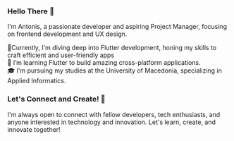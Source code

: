 ### Hello There 👋

I'm Antonis, a passionate developer and aspiring Project Manager, focusing on frontend development and UX design.

🚧Currently, I'm diving deep into Flutter development, honing my skills to craft efficient and user-friendly apps <br>
🌱 I’m learning Flutter to build amazing cross-platform applications. <br>
🎓 I'm pursuing my studies at the University of Macedonia, specializing in Applied Informatics.<br>

### Let's Connect and Create! 🚀

I'm always open to connect with fellow developers, tech enthusiasts, and anyone interested in technology and innovation. Let's learn, create, and innovate together!
